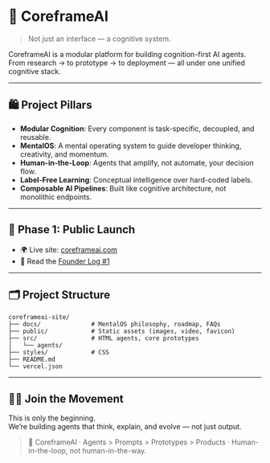 # 🧠 CoreframeAI

> Not just an interface — a cognitive system.

CoreframeAI is a modular platform for building cognition-first AI agents.  
From research → to prototype → to deployment — all under one unified cognitive stack.

---

## 🛍 Project Pillars

- **Modular Cognition**: Every component is task-specific, decoupled, and reusable.
- **MentalOS**: A mental operating system to guide developer thinking, creativity, and momentum.
- **Human-in-the-Loop**: Agents that amplify, not automate, your decision flow.
- **Label-Free Learning**: Conceptual intelligence over hard-coded labels.
- **Composable AI Pipelines**: Built like cognitive architecture, not monolithic endpoints.

---

## 🚀 Phase 1: Public Launch

- 🌍 Live site: [coreframeai.com](https://coreframeai.com)
- 📖 Read the [Founder Log #1](https://medium.com/@paulrydrickpuri/founder-log-1-the-week-i-realized-vision-models-can-think-b62e6bdb1385)

---

## 🗂 Project Structure

```
coreframeai-site/
├── docs/              # MentalOS philosophy, roadmap, FAQs
├── public/            # Static assets (images, video, favicon)
├── src/               # HTML agents, core prototypes
│   └── agents/
├── styles/            # CSS
├── README.md
└── vercel.json
```

---

## 👨‍💻 Join the Movement

This is only the beginning.  
We’re building agents that think, explain, and evolve — not just output.

> 🔁 CoreframeAI · Agents > Prompts > Prototypes > Products · Human-in-the-loop, not human-in-the-way.
